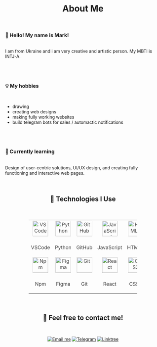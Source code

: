 <div>

<h1 align="center">About Me</h1>

</br>

  <div style="margin-bottom: 20px;">
    <h3> 👋 Hello! My name is Mark! </h3>
    </br>
    I am from Ukraine and i am very creative and artistic person. My MBTI is INTJ-A.
  </div>
  
</br>
</br>

  <div style="margin-bottom: 20px;">
    <h3>💡 My hobbies</h3>
    </br>
    <ul>
      <li>drawing
      <li>creating web designs
      <li>making fully working websites
      <li>build telegram bots for sales / automactic notifications
    </ul>
  </div>
  
</br>
</br>
  
  <div>
    <h3>🌱 Currently learning</h3> 
    </br>
    Design of user-centric solutions, UI/UX design, and creating fully functioning and interactive web pages.
  </div>

</div>

</br>
</br>

<div align="center">

<h2>🚀 Technologies I Use</h2> 

</br>

<table style="width:70%; margin: 20px auto; color: #444; font-size: 16px; text-align: center;">
  <tr>
    <td align="center">
      <img src="https://cdn.jsdelivr.net/gh/devicons/devicon/icons/vscode/vscode-original.svg" alt="VSCode" width="50" height="50" style="margin-bottom: 10px;">
      <p>VSCode</p>
    </td>
    <td align="center">
      <img src="https://cdn.jsdelivr.net/gh/devicons/devicon/icons/python/python-original.svg" alt="Python" width="50" height="50" style="margin-bottom: 10px;">
      <p>Python</p>
    </td>
    <td align="center">
      <img src="https://cdn.jsdelivr.net/gh/devicons/devicon/icons/github/github-original.svg" alt="GitHub" width="50" height="50" style="margin-bottom: 10px;">
      <p>GitHub</p>
    </td>
    <td align="center">
      <img src="https://cdn.jsdelivr.net/gh/devicons/devicon/icons/javascript/javascript-original.svg" alt="JavaScript" width="50" height="50" style="margin-bottom: 10px;">
      <p>JavaScript</p>
    </td>
    <td align="center">
      <img src="https://cdn.jsdelivr.net/gh/devicons/devicon/icons/html5/html5-original.svg" alt="HTML5" width="50" height="50" style="margin-bottom: 10px;">
      <p>HTML5</p>
    </td>
  </tr>
  <tr>
    <td align="center">
      <img src="https://cdn.jsdelivr.net/gh/devicons/devicon/icons/npm/npm-original.svg" alt="Npm" width="50" height="50" style="margin-bottom: 10px;">
      <p>Npm</p>
    </td>
    <td align="center">
      <img src="https://cdn.jsdelivr.net/gh/devicons/devicon/icons/figma/figma-original.svg" alt="Figma" width="50" height="50" style="margin-bottom: 10px;">
      <p>Figma</p>
    </td>
    <td align="center">
      <img src="https://cdn.jsdelivr.net/gh/devicons/devicon/icons/git/git-original.svg" alt="Git" width="50" height="50" style="margin-bottom: 10px;">
      <p>Git</p>
    </td>
    <td align="center">
      <img src="https://cdn.jsdelivr.net/gh/devicons/devicon/icons/react/react-original.svg" alt="React" width="50" height="50" style="margin-bottom: 10px;">
      <p>React</p>
    </td>
    <td align="center">
      <img src="https://cdn.jsdelivr.net/gh/devicons/devicon/icons/css3/css3-original.svg" alt="CSS3" width="50" height="50" style="margin-bottom: 10px;">
      <p>CSS3</p>
    </td>

    
  </tr>
</table>

</div>

</br>

<div align="center">

  <h2> 💬 Feel free to contact me!</h2>
  
  </br>
  
  [![Email me](https://img.shields.io/badge/Email%20me-D14836?style=for-the-badge&logo=gmail&logoColor=white)](mailto:marktaranenko.studio@gmail.com)
  [![Telegram](https://img.shields.io/badge/Telegram-blue?style=for-the-badge&logo=telegram&logoColor=white)](https://t.me/kennuuss)
  [![Linktree](https://img.shields.io/badge/my%20Linktree-00C964?style=for-the-badge&logo=linktree&logoColor=white)](https://linktr.ee/kennuuss)
  
  </br>
</div>
